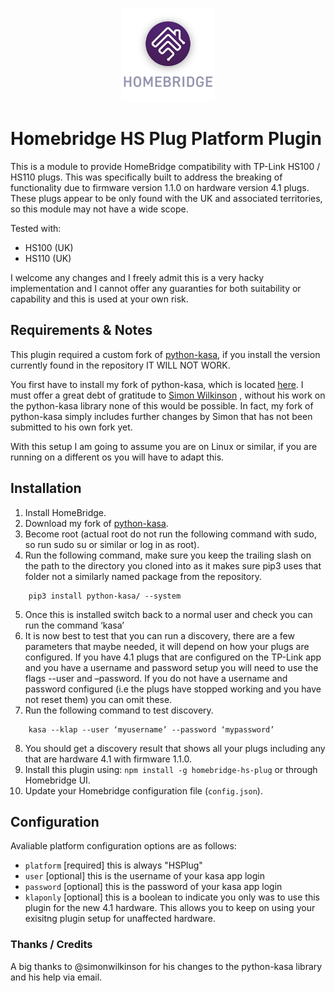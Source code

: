 
<p align="center">

<img src="https://github.com/homebridge/branding/raw/master/logos/homebridge-wordmark-logo-vertical.png" width="150">

</p>

# Homebridge HS Plug Platform Plugin

This is a module to provide HomeBridge compatibility with TP-Link HS100 / HS110 plugs.  This was specifically built to address the breaking of functionality due to firmware version 1.1.0 on hardware version 4.1 plugs. These plugs appear to be only found with the UK and associated territories, so this module may not have a wide scope.  

Tested with:

- HS100 (UK)
- HS110 (UK)

I welcome any changes and I freely admit this is a very hacky implementation and I cannot offer any guaranties for both suitability or capability and this is used at your own risk. 

## Requirements & Notes

This plugin required a custom fork of [python-kasa](https://github.com/ghostseven/python-kasa), if you install the version currently found in the repository IT WILL NOT WORK.   

You first have to install my fork of python-kasa, which is located [here](https://github.com/ghostseven/python-kasa). I must offer a great debt of gratitude to [Simon Wilkinson](https://github.com/SimonWilkinson) , without his work on the python-kasa library none of this would be possible.  In fact, my fork of python-kasa simply includes further changes by Simon that has not been submitted to his own fork yet. 

With this setup I am going to assume you are on Linux or similar, if you are running on a different os you will have to adapt this. 

## Installation

1. Install HomeBridge.
2. Download my fork of [python-kasa](https://github.com/ghostseven/python-kasa).
3. Become root (actual root do not run the following command with sudo, so run sudo su or similar or log in as root).
4. Run the following command, make sure you keep the trailing slash on the path to the directory you cloned into as it makes sure pip3 uses that folder not a similarly named package from the repository.
```
    pip3 install python-kasa/ --system
```
5. Once this is installed switch back to a normal user and check you can run the command ‘kasa’
6. It is now best to test that you can run a discovery, there are a few parameters that maybe needed, it will depend on how your plugs are configured.  If you have 4.1 plugs that are configured on the TP-Link app and you have a username and password setup you will need to use the flags --user and –password. If you do not have a username and password configured (i.e the plugs have stopped working and you have not reset them) you can omit these. 
7. Run the following command to test discovery.
```
    kasa --klap --user ‘myusername’ --password ‘mypassword’
```
8. You should get a discovery result that shows all your plugs including any that are hardware 4.1 with firmware 1.1.0.
9. Install this plugin using: `npm install -g homebridge-hs-plug` or through Homebridge UI.
10. Update your Homebridge configuration file (`config.json`).

## Configuration

Avaliable platform configuration options are as follows:
- `platform` [required] this is always "HSPlug"
- `user` [optional] this is the username of your kasa app login
- `password` [optional] this is the password of your kasa app login
- `klaponly` [optional] this is a boolean to indicate you only was to use this plugin for the new 4.1 hardware. This allows you to keep on using your exisitng plugin setup for unaffected hardware. 

### Thanks / Credits

A big thanks to @simonwilkinson for his changes to the python-kasa library and his help via email. 
